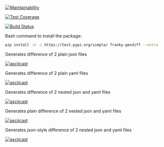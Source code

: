 [![Maintainability](https://api.codeclimate.com/v1/badges/6310d93a95dd13781d55/maintainability)](https://codeclimate.com/github/frankylamps/python-project-lvl2/maintainability)

[![Test Coverage](https://api.codeclimate.com/v1/badges/6310d93a95dd13781d55/test_coverage)](https://codeclimate.com/github/frankylamps/python-project-lvl2/test_coverage)

[![Build Status](https://travis-ci.org/frankylamps/python-project-lvl2.svg?branch=master)](https://travis-ci.org/frankylamps/python-project-lvl2)

Bash command to install the package:

```bash
pip install -U -i https://test.pypi.org/simple/ franky-gendiff --extra-index-url https://pypi.org/simple
```

Generates difference of 2 plain json files

[![asciicast](https://asciinema.org/a/nb7aLRZoJD3FyoJyl6OI2PTPA.svg)](https://asciinema.org/a/nb7aLRZoJD3FyoJyl6OI2PTPA)



Generates difference of 2 plain yaml files

[![asciicast](https://asciinema.org/a/osDfgiWP6T7I366jZEM9Vvaa8.svg)](https://asciinema.org/a/osDfgiWP6T7I366jZEM9Vvaa8)



Generates difference of 2 nested json and yaml files

[![asciicast](https://asciinema.org/a/C6OkQ2ZEVRN7DixSzkwESPN10.svg)](https://asciinema.org/a/C6OkQ2ZEVRN7DixSzkwESPN10)



Generates plain difference of 2 nested json and yaml files

[![asciicast](https://asciinema.org/a/oQk0ppUAoTnytSLUchgKHTCn0.svg)](https://asciinema.org/a/oQk0ppUAoTnytSLUchgKHTCn0)



Generates json-style difference of 2 nested json and yaml files

[![asciicast](https://asciinema.org/a/GTisDHiHzzHAvhwalinqWUfGQ.svg)](https://asciinema.org/a/GTisDHiHzzHAvhwalinqWUfGQ)